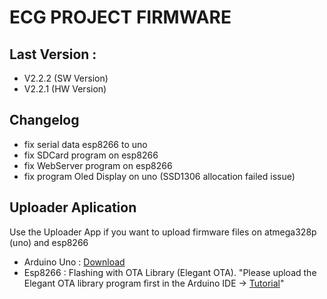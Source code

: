 # ECG PROJECT FIRMWARE
## Last Version : 
- V2.2.2 (SW Version)
- V2.2.1 (HW Version)

## Changelog
- fix serial data esp8266 to uno
- fix SDCard program on esp8266
- fix WebServer program on esp8266
- fix program Oled Display on uno (SSD1306 allocation failed issue)

## Uploader Aplication
<p>Use the Uploader App if you want to upload firmware files on atmega328p (uno) and esp8266</p>

- Arduino Uno : <a href="https://drive.google.com/drive/folders/1Jd0Euq1-ti-_1vtQXpMNdb4uExqVydhc?usp=sharing" target="_blank">Download</a>
- Esp8266     : Flashing with OTA Library (Elegant OTA). "Please upload the Elegant OTA library program first in the Arduino IDE -> <a href="https://youtu.be/LDk_tKrHIdI?si=OgcLtV9RhKXbJCEk">Tutorial</a>"